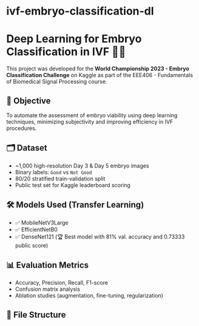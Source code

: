 # ivf-embryo-classification-dl

# Deep Learning for Embryo Classification in IVF 🧬🤖

This project was developed for the **World Championship 2023 - Embryo Classification Challenge** on Kaggle as part of the EEE406 - Fundamentals of Biomedical Signal Processing course.

## 🧠 Objective
To automate the assessment of embryo viability using deep learning techniques, minimizing subjectivity and improving efficiency in IVF procedures.

## 🗂️ Dataset
- ~1,000 high-resolution Day 3 & Day 5 embryo images
- Binary labels: `Good` vs `Not Good`
- 80/20 stratified train-validation split
- Public test set for Kaggle leaderboard scoring

## 🛠️ Models Used (Transfer Learning)
- ✅ MobileNetV3Large
- ✅ EfficientNetB0
- ✅ DenseNet121 (🏆 Best model with 81% val. accuracy and 0.73333 public score)

## 📊 Evaluation Metrics
- Accuracy, Precision, Recall, F1-score
- Confusion matrix analysis
- Ablation studies (augmentation, fine-tuning, regularization)

## 📁 File Structure
